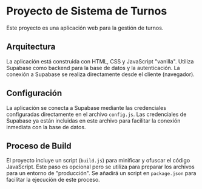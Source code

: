 # Proyecto de Sistema de Turnos

Este proyecto es una aplicación web para la gestión de turnos.

## Arquitectura

La aplicación está construida con HTML, CSS y JavaScript "vanilla". Utiliza Supabase como backend para la base de datos y la autenticación. La conexión a Supabase se realiza directamente desde el cliente (navegador).

## Configuración

La aplicación se conecta a Supabase mediante las credenciales configuradas directamente en el archivo `config.js`. Las credenciales de Supabase ya están incluidas en este archivo para facilitar la conexión inmediata con la base de datos.

## Proceso de Build

El proyecto incluye un script (`build.js`) para minificar y ofuscar el código JavaScript. Este paso es opcional pero se utiliza para preparar los archivos para un entorno de "producción". Se añadirá un script en `package.json` para facilitar la ejecución de este proceso.
